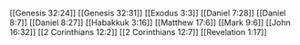 [[Genesis 32:24]]
[[Genesis 32:31]]
[[Exodus 3:3]]
[[Daniel 7:28]]
[[Daniel 8:7]]
[[Daniel 8:27]]
[[Habakkuk 3:16]]
[[Matthew 17:6]]
[[Mark 9:6]]
[[John 16:32]]
[[2 Corinthians 12:2]]
[[2 Corinthians 12:7]]
[[Revelation 1:17]]
